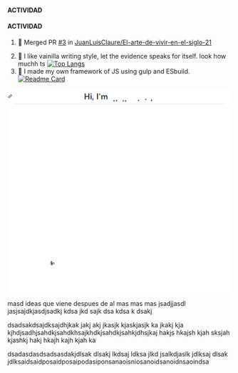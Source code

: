 #### ACTIVIDAD

#### ACTIVIDAD
<!--START_SECTION:activity-->
1. 🎉 Merged PR [#3](https://github.com/JuanLuisClaure/El-arte-de-vivir-en-el-siglo-21/pull/3) in [JuanLuisClaure/El-arte-de-vivir-en-el-siglo-21](https://github.com/JuanLuisClaure/El-arte-de-vivir-en-el-siglo-21)
<!--END_SECTION:activity-->
2. 👋 I like vainilla writing style, let the evidence speaks for itself. look how muchh ts [![Top Langs](https://github-readme-stats.vercel.app/api/top-langs/?username=JuanLuisClaure&layout=compact)](https://github.com/anuraghazra/github-readme-stats)
3. 👋 I made my own framework of JS using gulp and ESbuild. [![Readme Card](https://github-readme-stats.vercel.app/api/pin/?username=JuanLuisClaure&repo=pwa-frmwrk)](https://github.com/anuraghazra/github-readme-stats)

![dada](/assets/inventorTransform.gif)
![dada](/assets/mi_biografia_rapida.gif)


masd ideas que viene despues de al mas mas mas
jsadjjasdl jasjsajdkjasdjsadkj kdsa jkd sajk dsa kdsa k dsakj

dsadsakdsajdksajdhjkak jakj akj jkasjk kjaskjasjk ka jkakj kja kjhdjsadhjsahdkjsahdkhsajkhdkjsahdkjsahkjdhsjkaj hakjs hkajsh kjah sksjah kjashkj hakj hkajh kajh kjah ka

dsadasdasdsadsasdakjdlsak dlsakj lkdsaj ldksa jlkd jsalkdjaslk jdlksaj dlsak jdlksaidsaidposaidposaipodasiponsanaoisniosanoidsanoidnsaoindsa




